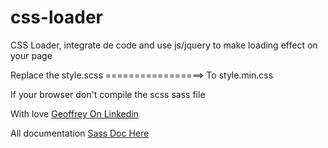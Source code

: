 # css-loader
CSS Loader, integrate de code and use js/jquery  to make loading effect on your page


Replace the style.scss =================> To style.min.css

If your browser don't compile the scss sass file

With love [Geoffrey On Linkedin](https://linkedin.com/in/geoffreylgv)

All documentation [Sass Doc Here](https://sass-lang.com/documentation)
